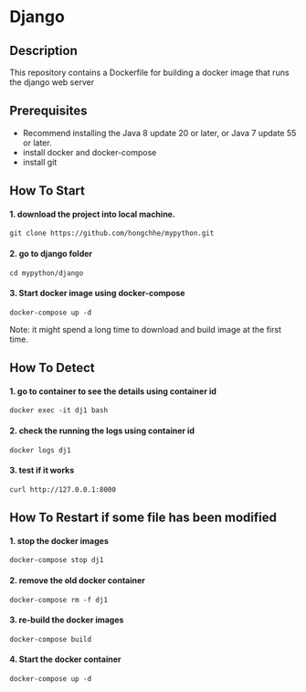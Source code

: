 Django
==================

Description
-----------
This repository contains a Dockerfile for building a docker image that runs the django web server


Prerequisites
-------------
* Recommend installing the Java 8 update 20 or later, or Java 7 update 55 or later.
* install docker and docker-compose
* install git

How To Start
-----
#### 1. download the project into local machine.
```
git clone https://github.com/hongchhe/mypython.git
```
#### 2. go to django folder
```
cd mypython/django
```
#### 3. Start docker image using docker-compose
```
docker-compose up -d
```
Note: it might spend a long time to download and build image at the first time.

How To Detect
-----
#### 1. go to container to see the details using container id
```
docker exec -it dj1 bash
```

#### 2. check the running the logs using container id
```
docker logs dj1
```
#### 3. test if it works
```
curl http://127.0.0.1:8000
```

How To Restart if some file has been modified
-----
#### 1. stop the docker images
```
docker-compose stop dj1
```
#### 2. remove the old docker container
```
docker-compose rm -f dj1
```
#### 3. re-build the docker images
```
docker-compose build
```
#### 4. Start the docker container
```
docker-compose up -d
```
